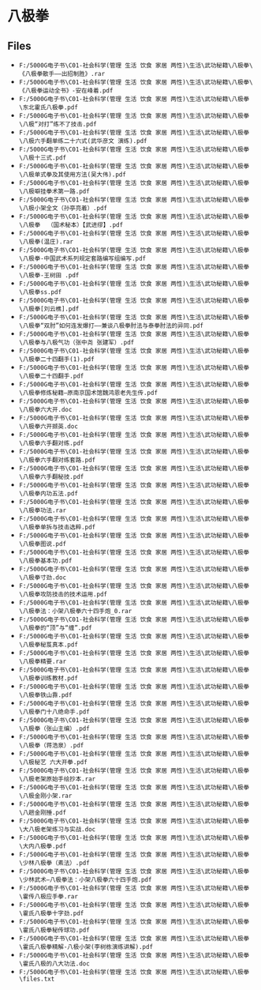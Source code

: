 # 八极拳

## Files

- `F:/5000G电子书\C01-社会科学(管理 生活 饮食 家居 两性)\生活\武功秘籍\八极拳\《八极拳散手——出招制胜》.rar`
- `F:/5000G电子书\C01-社会科学(管理 生活 饮食 家居 两性)\生活\武功秘籍\八极拳\《八极拳运动全书》-安在峰着.pdf`
- `F:/5000G电子书\C01-社会科学(管理 生活 饮食 家居 两性)\生活\武功秘籍\八极拳\东北霍氏八极拳.pdf`
- `F:/5000G电子书\C01-社会科学(管理 生活 饮食 家居 两性)\生活\武功秘籍\八极拳\八极“对打”练不了技击.pdf`
- `F:/5000G电子书\C01-社会科学(管理 生活 饮食 家居 两性)\生活\武功秘籍\八极拳\八极六手翻单练二十六式(武华彦文 演练).pdf`
- `F:/5000G电子书\C01-社会科学(管理 生活 饮食 家居 两性)\生活\武功秘籍\八极拳\八极十三式.pdf`
- `F:/5000G电子书\C01-社会科学(管理 生活 饮食 家居 两性)\生活\武功秘籍\八极拳\八极单式拳及其使用方法(吴大伟).pdf`
- `F:/5000G电子书\C01-社会科学(管理 生活 饮食 家居 两性)\生活\武功秘籍\八极拳\八极噼挂拳术第一路.pdf`
- `F:/5000G电子书\C01-社会科学(管理 生活 饮食 家居 两性)\生活\武功秘籍\八极拳\八极小架全文（孙亭亮着）.pdf`
- `F:/5000G电子书\C01-社会科学(管理 生活 饮食 家居 两性)\生活\武功秘籍\八极拳\八极拳  （国术秘本）【武进缪】.pdf`
- `F:/5000G电子书\C01-社会科学(管理 生活 饮食 家居 两性)\生活\武功秘籍\八极拳\八极拳(温庄).rar`
- `F:/5000G电子书\C01-社会科学(管理 生活 饮食 家居 两性)\生活\武功秘籍\八极拳\八极拳-中国武术系列规定套路编写组编写.pdf`
- `F:/5000G电子书\C01-社会科学(管理 生活 饮食 家居 两性)\生活\武功秘籍\八极拳\八极拳-王树田 .pdf`
- `F:/5000G电子书\C01-社会科学(管理 生活 饮食 家居 两性)\生活\武功秘籍\八极拳\八极拳ss.pdf`
- `F:/5000G电子书\C01-社会科学(管理 生活 饮食 家居 两性)\生活\武功秘籍\八极拳\八极拳[刘云樵].pdf`
- `F:/5000G电子书\C01-社会科学(管理 生活 饮食 家居 两性)\生活\武功秘籍\八极拳\八极拳“双肘”如何连发爆打——兼谈八极拳肘法与泰拳肘法的异同.pdf`
- `F:/5000G电子书\C01-社会科学(管理 生活 饮食 家居 两性)\生活\武功秘籍\八极拳\八极拳与八极气功（张中尧 张建军）.pdf`
- `F:/5000G电子书\C01-社会科学(管理 生活 饮食 家居 两性)\生活\武功秘籍\八极拳\八极拳二十四翻手(1).pdf`
- `F:/5000G电子书\C01-社会科学(管理 生活 饮食 家居 两性)\生活\武功秘籍\八极拳\八极拳二十四翻手.pdf`
- `F:/5000G电子书\C01-社会科学(管理 生活 饮食 家居 两性)\生活\武功秘籍\八极拳\八极拳修炼秘籍—原南京国术馆魏鸿恩老先生传.pdf`
- `F:/5000G电子书\C01-社会科学(管理 生活 饮食 家居 两性)\生活\武功秘籍\八极拳\八极拳六大开.doc`
- `F:/5000G电子书\C01-社会科学(管理 生活 饮食 家居 两性)\生活\武功秘籍\八极拳\八极拳六开撷英.doc`
- `F:/5000G电子书\C01-社会科学(管理 生活 饮食 家居 两性)\生活\武功秘籍\八极拳\八极拳六手翻对练.pdf`
- `F:/5000G电子书\C01-社会科学(管理 生活 饮食 家居 两性)\生活\武功秘籍\八极拳\八极拳六手翻对练套路.pdf`
- `F:/5000G电子书\C01-社会科学(管理 生活 饮食 家居 两性)\生活\武功秘籍\八极拳\八极拳六手翻秘技.pdf`
- `F:/5000G电子书\C01-社会科学(管理 生活 饮食 家居 两性)\生活\武功秘籍\八极拳\八极拳内功五法.pdf`
- `F:/5000G电子书\C01-社会科学(管理 生活 饮食 家居 两性)\生活\武功秘籍\八极拳\八极拳功法.rar`
- `F:/5000G电子书\C01-社会科学(管理 生活 饮食 家居 两性)\生活\武功秘籍\八极拳\八极拳单拆与技击选粹.pdf`
- `F:/5000G电子书\C01-社会科学(管理 生活 饮食 家居 两性)\生活\武功秘籍\八极拳\八极拳图说.pdf`
- `F:/5000G电子书\C01-社会科学(管理 生活 饮食 家居 两性)\生活\武功秘籍\八极拳\八极拳基本功.pdf`
- `F:/5000G电子书\C01-社会科学(管理 生活 饮食 家居 两性)\生活\武功秘籍\八极拳\八极拳寸劲.doc`
- `F:/5000G电子书\C01-社会科学(管理 生活 饮食 家居 两性)\生活\武功秘籍\八极拳\八极拳攻防技击的技术运用.pdf`
- `F:/5000G电子书\C01-社会科学(管理 生活 饮食 家居 两性)\生活\武功秘籍\八极拳\八极拳法：小架八极拳六十四手炮_0.rar`
- `F:/5000G电子书\C01-社会科学(管理 生活 饮食 家居 两性)\生活\武功秘籍\八极拳\八极拳的“顶”与“缠”.pdf`
- `F:/5000G电子书\C01-社会科学(管理 生活 饮食 家居 两性)\生活\武功秘籍\八极拳\八极拳秘芨真本.pdf`
- `F:/5000G电子书\C01-社会科学(管理 生活 饮食 家居 两性)\生活\武功秘籍\八极拳\八极拳精要.rar`
- `F:/5000G电子书\C01-社会科学(管理 生活 饮食 家居 两性)\生活\武功秘籍\八极拳\八极拳训练教材.pdf`
- `F:/5000G电子书\C01-社会科学(管理 生活 饮食 家居 两性)\生活\武功秘籍\八极拳\八极拳铁山靠.pdf`
- `F:/5000G电子书\C01-社会科学(管理 生活 饮食 家居 两性)\生活\武功秘籍\八极拳\八极拳门十八绝命手.pdf`
- `F:/5000G电子书\C01-社会科学(管理 生活 饮食 家居 两性)\生活\武功秘籍\八极拳\八极拳（张山主编）.pdf`
- `F:/5000G电子书\C01-社会科学(管理 生活 饮食 家居 两性)\生活\武功秘籍\八极拳\八极拳（蒋浩泉）.pdf`
- `F:/5000G电子书\C01-社会科学(管理 生活 饮食 家居 两性)\生活\武功秘籍\八极拳\八极秘艺 六大开拳.pdf`
- `F:/5000G电子书\C01-社会科学(管理 生活 饮食 家居 两性)\生活\武功秘籍\八极拳\八极老架原始手绘抄本.rar`
- `F:/5000G电子书\C01-社会科学(管理 生活 饮食 家居 两性)\生活\武功秘籍\八极拳\八极金刚小架.rar`
- `F:/5000G电子书\C01-社会科学(管理 生活 饮食 家居 两性)\生活\武功秘籍\八极拳\八趟金刚捶.pdf`
- `F:/5000G电子书\C01-社会科学(管理 生活 饮食 家居 两性)\生活\武功秘籍\八极拳\大八极老架练习与实战.doc`
- `F:/5000G电子书\C01-社会科学(管理 生活 饮食 家居 两性)\生活\武功秘籍\八极拳\大内八极拳.pdf`
- `F:/5000G电子书\C01-社会科学(管理 生活 饮食 家居 两性)\生活\武功秘籍\八极拳\少林八极拳（素法）.pdf`
- `F:/5000G电子书\C01-社会科学(管理 生活 饮食 家居 两性)\生活\武功秘籍\八极拳\少林武术—八极拳法：小架八极拳六十四手炮.pdf`
- `F:/5000G电子书\C01-社会科学(管理 生活 饮食 家居 两性)\生活\武功秘籍\八极拳\霍传八极应手拳.rar`
- `F:/5000G电子书\C01-社会科学(管理 生活 饮食 家居 两性)\生活\武功秘籍\八极拳\霍氏八极拳十字劲.pdf`
- `F:/5000G电子书\C01-社会科学(管理 生活 饮食 家居 两性)\生活\武功秘籍\八极拳\霍氏八极拳秘传球功.pdf`
- `F:/5000G电子书\C01-社会科学(管理 生活 饮食 家居 两性)\生活\武功秘籍\八极拳\霍氏八极拳精解-八极小架(李树栋演练讲解).pdf`
- `F:/5000G电子书\C01-社会科学(管理 生活 饮食 家居 两性)\生活\武功秘籍\八极拳\霍氏八极的八大功法.doc`
- `F:/5000G电子书\C01-社会科学(管理 生活 饮食 家居 两性)\生活\武功秘籍\八极拳\files.txt`
